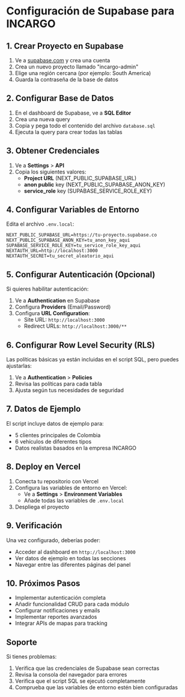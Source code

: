 # Configuración de Supabase para INCARGO

## 1. Crear Proyecto en Supabase

1. Ve a [supabase.com](https://supabase.com) y crea una cuenta
2. Crea un nuevo proyecto llamado "incargo-admin"
3. Elige una región cercana (por ejemplo: South America)
4. Guarda la contraseña de la base de datos

## 2. Configurar Base de Datos

1. En el dashboard de Supabase, ve a **SQL Editor**
2. Crea una nueva query
3. Copia y pega todo el contenido del archivo `database.sql`
4. Ejecuta la query para crear todas las tablas

## 3. Obtener Credenciales

1. Ve a **Settings** > **API**
2. Copia los siguientes valores:
   - **Project URL** (NEXT_PUBLIC_SUPABASE_URL)
   - **anon public** key (NEXT_PUBLIC_SUPABASE_ANON_KEY)
   - **service_role** key (SUPABASE_SERVICE_ROLE_KEY)

## 4. Configurar Variables de Entorno

Edita el archivo `.env.local`:

```env
NEXT_PUBLIC_SUPABASE_URL=https://tu-proyecto.supabase.co
NEXT_PUBLIC_SUPABASE_ANON_KEY=tu_anon_key_aqui
SUPABASE_SERVICE_ROLE_KEY=tu_service_role_key_aqui
NEXTAUTH_URL=http://localhost:3000
NEXTAUTH_SECRET=tu_secret_aleatorio_aqui
```

## 5. Configurar Autenticación (Opcional)

Si quieres habilitar autenticación:

1. Ve a **Authentication** en Supabase
2. Configura **Providers** (Email/Password)
3. Configura **URL Configuration**:
   - Site URL: `http://localhost:3000`
   - Redirect URLs: `http://localhost:3000/**`

## 6. Configurar Row Level Security (RLS)

Las políticas básicas ya están incluidas en el script SQL, pero puedes ajustarlas:

1. Ve a **Authentication** > **Policies**
2. Revisa las políticas para cada tabla
3. Ajusta según tus necesidades de seguridad

## 7. Datos de Ejemplo

El script incluye datos de ejemplo para:
- 5 clientes principales de Colombia
- 6 vehículos de diferentes tipos
- Datos realistas basados en la empresa INCARGO

## 8. Deploy en Vercel

1. Conecta tu repositorio con Vercel
2. Configura las variables de entorno en Vercel:
   - Ve a **Settings** > **Environment Variables**
   - Añade todas las variables de `.env.local`
3. Despliega el proyecto

## 9. Verificación

Una vez configurado, deberías poder:
- Acceder al dashboard en `http://localhost:3000`
- Ver datos de ejemplo en todas las secciones
- Navegar entre las diferentes páginas del panel

## 10. Próximos Pasos

- Implementar autenticación completa
- Añadir funcionalidad CRUD para cada módulo
- Configurar notificaciones y emails
- Implementar reportes avanzados
- Integrar APIs de mapas para tracking

## Soporte

Si tienes problemas:
1. Verifica que las credenciales de Supabase sean correctas
2. Revisa la consola del navegador para errores
3. Verifica que el script SQL se ejecutó completamente
4. Comprueba que las variables de entorno estén bien configuradas
